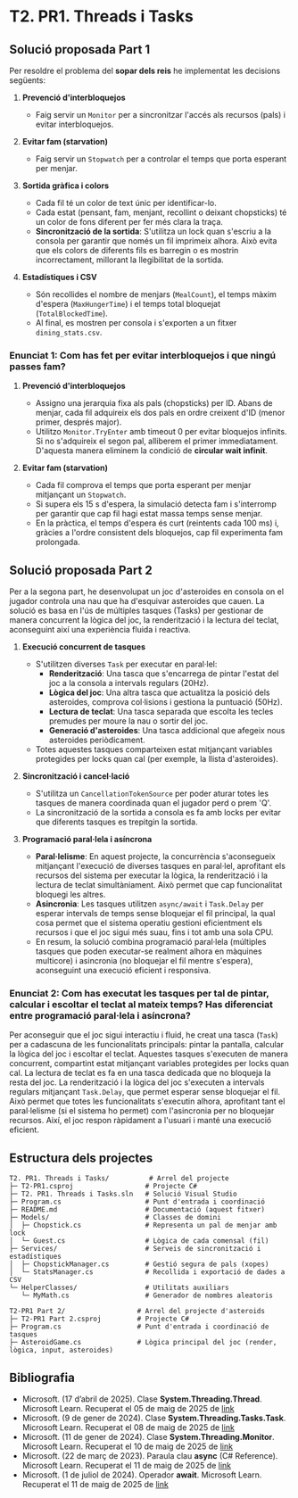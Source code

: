 # T2. PR1. Threads i Tasks

## Solució proposada Part 1
Per resoldre el problema del **sopar dels reis** he implementat les decisions següents:

1. **Prevenció d'interbloquejos**  
   - Faig servir un `Monitor` per a sincronitzar l'accés als recursos (pals) i evitar interbloquejos.

2. **Evitar fam (starvation)**  
   - Faig servir un `Stopwatch` per a controlar el temps que porta esperant per menjar.

3. **Sortida gràfica i colors**  
   - Cada fil té un color de text únic per identificar-lo.  
   - Cada estat (pensant, fam, menjant, recollint o deixant chopsticks) té un color de fons diferent per fer més clara la traça.
   - **Sincronització de la sortida**: S'utilitza un lock quan s'escriu a la consola per garantir que només un fil imprimeix alhora. Això evita que els colors de diferents fils es barregin o es mostrin incorrectament, millorant la llegibilitat de la sortida.

4. **Estadístiques i CSV**  
   - Són recollides el nombre de menjars (`MealCount`), el temps màxim d'espera (`MaxHungerTime`) i el temps total bloquejat (`TotalBlockedTime`).  
   - Al final, es mostren per consola i s'exporten a un fitxer `dining_stats.csv`.

### Enunciat 1: Com has fet per evitar interbloquejos i que ningú passes fam?

1. **Prevenció d'interbloquejos**  
   - Assigno una jerarquia fixa als pals (chopsticks) per ID. Abans de menjar, cada fil adquireix els dos pals en ordre creixent d'ID (menor primer, després major).  
   - Utilitzo `Monitor.TryEnter` amb timeout 0 per evitar bloquejos infinits. Si no s'adquireix el segon pal, alliberem el primer immediatament. D'aquesta manera eliminem la condició de **circular wait infinit**.

2. **Evitar fam (starvation)**  
   - Cada fil comprova el temps que porta esperant per menjar mitjançant un `Stopwatch`.  
   - Si supera els 15 s d'espera, la simulació detecta fam i s'interromp per garantir que cap fil hagi estat massa temps sense menjar.  
   - En la pràctica, el temps d'espera és curt (reintents cada 100 ms) i, gràcies a l'ordre consistent dels bloquejos, cap fil experimenta fam prolongada.


## Solució proposada Part 2
Per a la segona part, he desenvolupat un joc d'asteroides en consola on el jugador controla una nau que ha d'esquivar asteroides que cauen. La solució es basa en l'ús de múltiples tasques (Tasks) per gestionar de manera concurrent la lògica del joc, la renderització i la lectura del teclat, aconseguint així una experiència fluida i reactiva.

1. **Execució concurrent de tasques**
   - S'utilitzen diverses `Task` per executar en paral·lel:
     - **Renderització**: Una tasca que s'encarrega de pintar l'estat del joc a la consola a intervals regulars (20Hz).
     - **Lògica del joc**: Una altra tasca que actualitza la posició dels asteroides, comprova col·lisions i gestiona la puntuació (50Hz).
     - **Lectura de teclat**: Una tasca separada que escolta les tecles premudes per moure la nau o sortir del joc.
     - **Generació d'asteroides**: Una tasca addicional que afegeix nous asteroides periòdicament.
   - Totes aquestes tasques comparteixen estat mitjançant variables protegides per locks quan cal (per exemple, la llista d'asteroides).

2. **Sincronització i cancel·lació**
   - S'utilitza un `CancellationTokenSource` per poder aturar totes les tasques de manera coordinada quan el jugador perd o prem 'Q'.
   - La sincronització de la sortida a consola es fa amb locks per evitar que diferents tasques es trepitgin la sortida.

3. **Programació paral·lela i asíncrona**
   - **Paral·lelisme**: En aquest projecte, la concurrència s'aconsegueix mitjançant l'execució de diverses tasques en paral·lel, aprofitant els recursos del sistema per executar la lògica, la renderització i la lectura de teclat simultàniament. Això permet que cap funcionalitat bloquegi les altres.
   - **Asincronia**: Les tasques utilitzen `async/await` i `Task.Delay` per esperar intervals de temps sense bloquejar el fil principal, la qual cosa permet que el sistema operatiu gestioni eficientment els recursos i que el joc sigui més suau, fins i tot amb una sola CPU.
   - En resum, la solució combina programació paral·lela (múltiples tasques que poden executar-se realment alhora en màquines multicore) i asincronia (no bloquejar el fil mentre s'espera), aconseguint una execució eficient i responsiva.

### Enunciat 2: Com has executat les tasques per tal de pintar, calcular i escoltar el teclat al mateix temps? Has diferenciat entre programació paral·lela i asíncrona?

Per aconseguir que el joc sigui interactiu i fluid, he creat una tasca (`Task`) per a cadascuna de les funcionalitats principals: pintar la pantalla, calcular la lògica del joc i escoltar el teclat. Aquestes tasques s'executen de manera concurrent, compartint estat mitjançant variables protegides per locks quan cal. La lectura de teclat es fa en una tasca dedicada que no bloqueja la resta del joc. La renderització i la lògica del joc s'executen a intervals regulars mitjançant `Task.Delay`, que permet esperar sense bloquejar el fil. Això permet que totes les funcionalitats s'executin alhora, aprofitant tant el paral·lelisme (si el sistema ho permet) com l'asincronia per no bloquejar recursos. Així, el joc respon ràpidament a l'usuari i manté una execució eficient.

## Estructura dels projectes
```
T2. PR1. Threads i Tasks/          # Arrel del projecte
├─ T2-PR1.csproj                  # Projecte C#
├─ T2. PR1. Threads i Tasks.sln   # Solució Visual Studio
├─ Program.cs                     # Punt d'entrada i coordinació
├─ README.md                      # Documentació (aquest fitxer)
├─ Models/                        # Classes de domini
│  ├─ Chopstick.cs                # Representa un pal de menjar amb lock
│  └─ Guest.cs                    # Lògica de cada comensal (fil)
├─ Services/                      # Serveis de sincronització i estadístiques
│  ├─ ChopstickManager.cs         # Gestió segura de pals (xopes)
│  └─ StatsManager.cs             # Recollida i exportació de dades a CSV
└─ HelperClasses/                 # Utilitats auxiliars
   └─ MyMath.cs                   # Generador de nombres aleatoris

T2-PR1 Part 2/                  # Arrel del projecte d'asteroids
├─ T2-PR1 Part 2.csproj         # Projecte C#
├─ Program.cs                   # Punt d'entrada i coordinació de tasques
├─ AsteroidGame.cs              # Lògica principal del joc (render, lògica, input, asteroides)
```

## Bibliografia
- Microsoft. (17 d’abril de 2025). Clase **System.Threading.Thread**. Microsoft Learn. Recuperat el 05 de maig de 2025 de [link](https://learn.microsoft.com/es-es/dotnet/fundamentals/runtime-libraries/system-threading-thread)
- Microsoft. (9 de gener de 2024). Clase **System.Threading.Tasks.Task**. Microsoft Learn. Recuperat el 08 de maig de 2025 de [link](https://learn.microsoft.com/es-es/dotnet/fundamentals/runtime-libraries/system-threading-tasks-task)
- Microsoft. (11 de gener de 2024). Clase **System.Threading.Monitor**. Microsoft Learn. Recuperat el 10 de maig de 2025 de [link](https://learn.microsoft.com/es-es/dotnet/fundamentals/runtime-libraries/system-threading-monitor)
- Microsoft. (22 de març de 2023). Paraula clau **async** (C# Reference). Microsoft Learn. Recuperat el 11 de maig de 2025 de [link](https://learn.microsoft.com/es-es/dotnet/csharp/language-reference/keywords/async)
- Microsoft. (1 de juliol de 2024). Operador **await**. Microsoft Learn. Recuperat el 11 de maig de 2025 de [link](https://learn.microsoft.com/es-es/dotnet/csharp/language-reference/operators/await)

